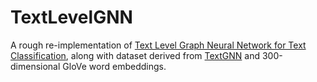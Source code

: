 # TextLevelGNN
A rough re-implementation of [Text Level Graph Neural Network for Text Classification](https://www.aclweb.org/anthology/D19-1345.pdf), along with dataset derived from [TextGNN](https://github.com/yao8839836/text_gcn/tree/master/data) and 300-dimensional GloVe word embeddings. 
